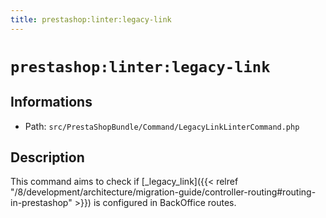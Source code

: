 ```yaml
---
title: prestashop:linter:legacy-link
---
```


# `prestashop:linter:legacy-link`

## Informations

* Path: `src/PrestaShopBundle/Command/LegacyLinkLinterCommand.php`

## Description

This command aims to check if [_legacy_link]({{< relref "/8/development/architecture/migration-guide/controller-routing#routing-in-prestashop" >}}) is configured in BackOffice routes.
